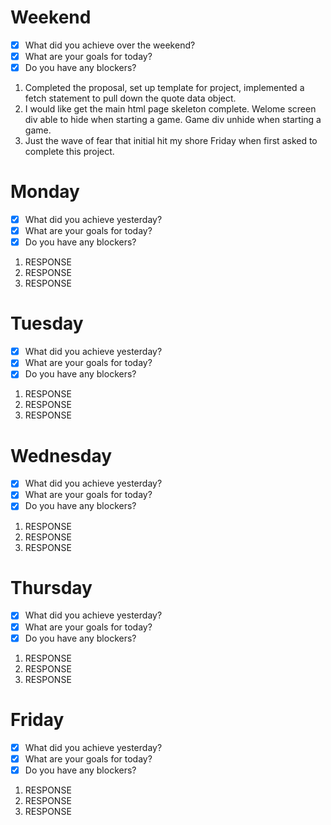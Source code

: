 # Weekend
- [x] What did you achieve over the weekend?
- [x] What are your goals for today?
- [x] Do you have any blockers?
1. Completed the proposal, set up template for project, implemented a fetch statement to pull down the quote data object.
2. I would like get the main html page skeleton complete. Welome screen div able to hide when starting a game. Game div unhide when starting a game.
3. Just the wave of fear that initial hit my shore Friday when first asked to complete this project.

# Monday
- [x] What did you achieve yesterday?
- [x] What are your goals for today?
- [x] Do you have any blockers?
1. RESPONSE
2. RESPONSE
3. RESPONSE

# Tuesday
- [x] What did you achieve yesterday?
- [x] What are your goals for today?
- [x] Do you have any blockers?
1. RESPONSE
2. RESPONSE
3. RESPONSE

# Wednesday
- [x] What did you achieve yesterday?
- [x] What are your goals for today?
- [x] Do you have any blockers?
1. RESPONSE
2. RESPONSE
3. RESPONSE

# Thursday
- [x] What did you achieve yesterday?
- [x] What are your goals for today?
- [x] Do you have any blockers?
1. RESPONSE
2. RESPONSE
3. RESPONSE

# Friday
- [x] What did you achieve yesterday?
- [x] What are your goals for today?
- [x] Do you have any blockers?
1. RESPONSE
2. RESPONSE
3. RESPONSE

